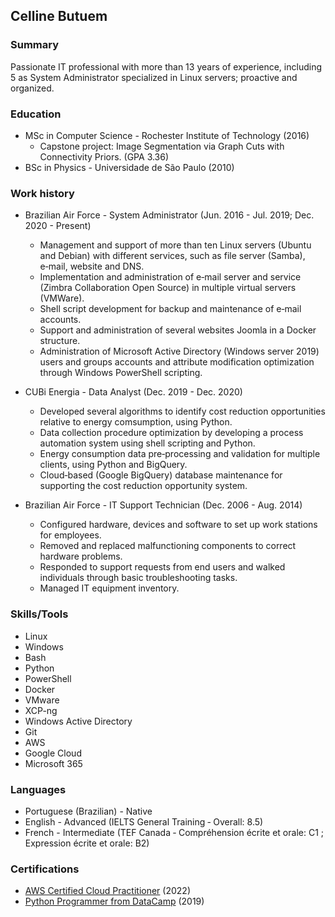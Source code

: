 ## Celline Butuem

### Summary

Passionate IT professional with more than 13 years of experience, including 5 as System Administrator specialized in Linux servers; proactive and organized.

### Education

- MSc in Computer Science - Rochester Institute of Technology (2016)
  - Capstone project: Image Segmentation via Graph Cuts with Connectivity Priors. (GPA 3.36)
- BSc in Physics - Universidade de São Paulo (2010)

### Work history

- Brazilian Air Force - System Administrator (Jun. 2016 - Jul. 2019; Dec. 2020 - Present)
   - Management and support of more than ten Linux servers (Ubuntu and Debian) with different services, such as file server (Samba), e‑mail, website and DNS.
   - Implementation and administration of e‑mail server and service (Zimbra Collaboration Open Source) in multiple virtual servers (VMWare).
   - Shell script development for backup and maintenance of e‑mail accounts.
   - Support and administration of several websites Joomla in a Docker structure.
   - Administration of Microsoft Active Directory (Windows server 2019) users and groups accounts and attribute modification optimization through Windows PowerShell scripting.

- CUBi Energia - Data Analyst (Dec. 2019 - Dec. 2020)
   - Developed several algorithms to identify cost reduction opportunities relative to energy comsumption, using Python.
   - Data collection procedure optimization by developing a process automation system using shell scripting and Python.
   - Energy consumption data pre‑processing and validation for multiple clients, using Python and BigQuery.
   - Cloud‑based (Google BigQuery) database maintenance for supporting the cost reduction opportunity system.

- Brazilian Air Force - IT Support Technician (Dec. 2006 - Aug. 2014)
  - Configured hardware, devices and software to set up work stations for employees.
  - Removed and replaced malfunctioning components to correct hardware problems.
  - Responded to support requests from end users and walked individuals through basic troubleshooting tasks.
  - Managed IT equipment inventory.

### Skills/Tools

- Linux
- Windows
- Bash
- Python
- PowerShell
- Docker
- VMware
- XCP-ng
- Windows Active Directory
- Git
- AWS
- Google Cloud
- Microsoft 365

### Languages

- Portuguese (Brazilian) - Native
- English - Advanced (IELTS General Training ‑ Overall: 8.5)
- French - Intermediate (TEF Canada ‑ Compréhension écrite et orale: C1 ; Expression écrite et orale: B2)

### Certifications

- [AWS Certified Cloud Practitioner](https://www.credly.com/badges/affe4317-0c43-4f52-aa31-f1b52417efff/public_url) (2022)
- [Python Programmer from DataCamp](https://www.datacamp.com/statement-of-accomplishment/track/64072e526a3865a5071ae8058716babc2320b5d5) (2019)
